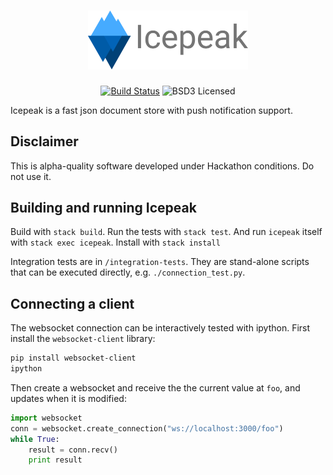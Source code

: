 <h1 align="center">
  <a href="https://github.com/channable/icepeak"><img src="docs/icepeak.png" alt="Icepeak" width="256"></a>
</h1>

<p align="center">
  <a href="https://travis-ci.org/channable/icepeak"><img src="https://travis-ci.org/channable/icepeak.svg?branch=master" alt="Build Status"></a>
  <img src="https://img.shields.io/badge/license-BSD3-blue.svg" alt="BSD3 Licensed">
</p>

Icepeak is a fast json document store with push notification support.

## Disclaimer

This is alpha-quality software developed under Hackathon conditions.
Do not use it.

## Building and running Icepeak

Build with `stack build`.
Run the tests with `stack test`.
And run `icepeak` itself with `stack exec icepeak`.
Install with `stack install`

Integration tests are in `/integration-tests`.
They are stand-alone scripts that can be executed directly, e.g. `./connection_test.py`.

## Connecting a client

The websocket connection can be interactively tested with ipython.
First install the `websocket-client` library:

```bash
pip install websocket-client
ipython
```

Then create a websocket and receive the the current value at `foo`, and updates
when it is modified:

```python
import websocket
conn = websocket.create_connection("ws://localhost:3000/foo")
while True:
    result = conn.recv()
    print result
```
